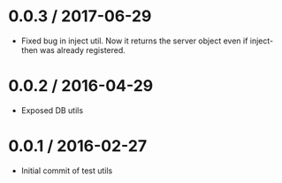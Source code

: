 0.0.3 / 2017-06-29
==================
- Fixed bug in inject util. Now it returns the server object even if inject-then was already registered.

0.0.2 / 2016-04-29
==================
- Exposed DB utils

0.0.1 / 2016-02-27
==================
- Initial commit of test utils
